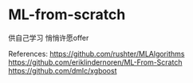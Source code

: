 # ML-from-scratch
供自己学习
悄悄许愿offer

References:
https://github.com/rushter/MLAlgorithms
https://github.com/eriklindernoren/ML-From-Scratch
https://github.com/dmlc/xgboost
